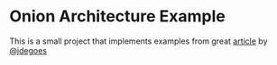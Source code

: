 # Onion Architecture Example

This is a small project that implements examples from great [article](http://degoes.net/articles/modern-fp-part-2) by [@jdegoes](https://github.com/jdegoes)

